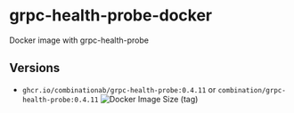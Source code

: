 # grpc-health-probe-docker
Docker image with grpc-health-probe


## Versions
* `ghcr.io/combinationab/grpc-health-probe:0.4.11` or `combination/grpc-health-probe:0.4.11` ![Docker Image Size (tag)](https://img.shields.io/docker/image-size/combination/grpc-health-probe/0.4.11)
